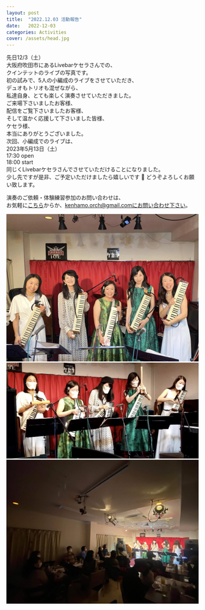 ```yaml
---
layout: post
title:  "2022.12.03 活動報告"
date:   2022-12-03 
categories: Activities
cover: /assets/head.jpg
---
```

  
先日12/3（土）  
大阪府吹田市にあるLivebarケセラさんでの、  
クインテットのライブの写真です。  
初の試みで、5人の小編成のライブをさせていただき、  
デュオもトリオも混ぜながら、  
私達自身、とても楽しく演奏させていただきました。  
ご来場下さいましたお客様、  
配信をご覧下さいましたお客様、  
そして温かく応援して下さいました皆様、  
ケセラ様、  
本当にありがとうございました。  
次回、小編成でのライブは、  
2023年5月13日（土）  
17:30 open  
18:00 start  
同じくLivebarケセラさんでさせていただけることになりました。  
少し先ですが是非、ご予定いただけましたら嬉しいです  🎵
どうぞよろしくお願い致します。  
    
演奏のご依頼・体験練習参加のお問い合わせは、  
お気軽に[こちら](https://docs.google.com/forms/d/e/1FAIpQLSeOdIlDB3uChvhrr9F543WjyJz2orR1FHCYdYVnwKcQU6wVcg/viewform)からか、kenhamo.orch@gmail.comにお問い合わせ下さい。
  
  
<img border="0" src="/assets/20221203-1.jpg">  
<img border="0" src="/assets/20221203-2.jpg">  
<img border="0" src="/assets/20221203-3.jpg">  

